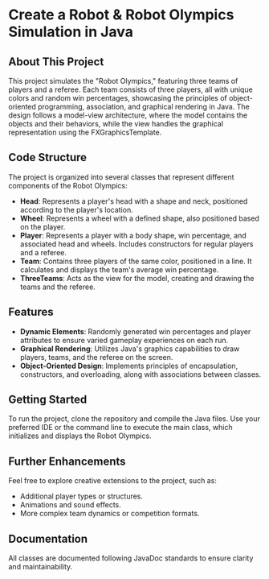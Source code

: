# Create a Robot & Robot Olympics Simulation in Java

## About This Project

This project simulates the "Robot Olympics," featuring three teams of players and a referee. Each team consists of three players, all with unique colors and random win percentages, showcasing the principles of object-oriented programming, association, and graphical rendering in Java. The design follows a model-view architecture, where the model contains the objects and their behaviors, while the view handles the graphical representation using the FXGraphicsTemplate.

## Code Structure

The project is organized into several classes that represent different components of the Robot Olympics:

- **Head**: Represents a player's head with a shape and neck, positioned according to the player's location.
- **Wheel**: Represents a wheel with a defined shape, also positioned based on the player.
- **Player**: Represents a player with a body shape, win percentage, and associated head and wheels. Includes constructors for regular players and a referee.
- **Team**: Contains three players of the same color, positioned in a line. It calculates and displays the team's average win percentage.
- **ThreeTeams**: Acts as the view for the model, creating and drawing the teams and the referee.

## Features

- **Dynamic Elements**: Randomly generated win percentages and player attributes to ensure varied gameplay experiences on each run.
- **Graphical Rendering**: Utilizes Java's graphics capabilities to draw players, teams, and the referee on the screen.
- **Object-Oriented Design**: Implements principles of encapsulation, constructors, and overloading, along with associations between classes.

## Getting Started

To run the project, clone the repository and compile the Java files. Use your preferred IDE or the command line to execute the main class, which initializes and displays the Robot Olympics.

## Further Enhancements

Feel free to explore creative extensions to the project, such as:
- Additional player types or structures.
- Animations and sound effects.
- More complex team dynamics or competition formats.

## Documentation

All classes are documented following JavaDoc standards to ensure clarity and maintainability.

